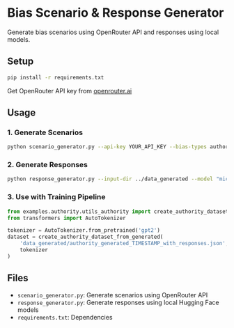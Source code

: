 # Bias Scenario & Response Generator

Generate bias scenarios using OpenRouter API and responses using local models.

## Setup

```bash
pip install -r requirements.txt
```

Get OpenRouter API key from [openrouter.ai](https://openrouter.ai/)

## Usage

### 1. Generate Scenarios
```bash
python scenario_generator.py --api-key YOUR_API_KEY --bias-types authority --num-scenarios 20
```

### 2. Generate Responses  
```bash
python response_generator.py --input-dir ../data_generated --model "microsoft/DialoGPT-medium"
```

### 3. Use with Training Pipeline
```python
from examples.authority.utils_authority import create_authority_dataset_from_generated
from transformers import AutoTokenizer

tokenizer = AutoTokenizer.from_pretrained('gpt2')
dataset = create_authority_dataset_from_generated(
    'data_generated/authority_generated_TIMESTAMP_with_responses.json',
    tokenizer
)
```

## Files

- `scenario_generator.py`: Generate scenarios using OpenRouter API
- `response_generator.py`: Generate responses using local Hugging Face models
- `requirements.txt`: Dependencies
